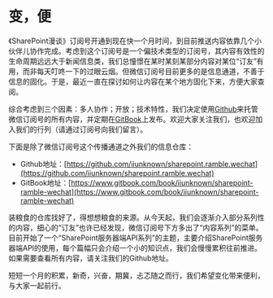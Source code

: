 # 变，便

《SharePoint漫谈》订阅号开通到现在快一个月时间，到目前推送内容依靠几个小伙伴儿协作完成。考虑到这个订阅号是一个偏技术类型的订阅号，其内容有效性的生命周期远远大于新闻信息类，我们总憧憬在某时某刻某部分内容对某位“订友”有用，而非每天叮咚一下的过眼云烟。但微信订阅号目前更多的是信息通道，不善于信息的固化。于是，最近一直在探讨如何让内容在某个地方固化下来，方便大家查阅。

综合考虑到三个因素：多人协作；开放；技术特性，我们决定使用[Github](https://github.com/iiunknown/sharepoint.ramble.wechat)来托管微信订阅号的所有内容，并定期在[GitBook](https://www.gitbook.com/book/iiunknown/sharepoint-ramble-wechat)上发布。欢迎大家关注我们，也欢迎加入我们的行列（请通过订阅号向我们留言）。

下面是除了微信订阅号这个传播通道之外我们的信息仓库：

- Github地址：[https://github.com/iiunknown/sharepoint.ramble.wechat](https://github.com/iiunknown/sharepoint.ramble.wechat)
- GitBook地址：[https://www.gitbook.com/book/iiunknown/sharepoint-ramble-wechat](https://www.gitbook.com/book/iiunknown/sharepoint-ramble-wechat)

装粮食的仓库找好了，得想想粮食的来源。从今天起，我们会逐渐介入部分系列性的内容，细心的“订友”也许已经发现，微信订阅号下方多出了“内容系列”的菜单。目前开始了一个“SharePoint服务器端API系列”的主题，主要介绍SharePoint服务器端API的使用，每个篇幅只会介绍一个小的知识点，我们会慢慢累积往前推进。如果需要查看所有内容，请关注我们的Github地址。

短短一个月的积累，新奇，兴奋，期冀，忐忑随之而行，我们希望变化带来便利，与大家一起前行。

